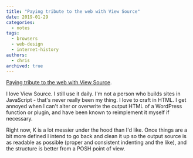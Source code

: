 ```yaml
---
title: "Paying tribute to the web with View Source"
date: 2019-01-29
categories:
  - notes
tags:
  - browsers
  - web-design
  - internet-history
authors:
  - chris
archived: true
---
```


[Paying tribute to the web with View Source](https://m.signalvnoise.com/paying-tribute-to-the-web-with-view-source/).

I love View Source. I still use it daily. I'm not a person who builds sites in JavaScript - that's never really been my thing. I love to craft in HTML. I get annoyed when I can't alter or overwrite the output HTML of a WordPress function or plugin, and have been known to reimplement it myself if necessary.

Right now, K is a lot messier under the hood than I'd like. Once things are a bit more defined I intend to go back and clean it up so the output source is as readable as possible (proper and consistent indenting and the like), and the structure is better from a POSH point of view.
